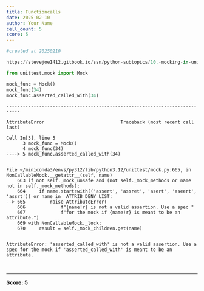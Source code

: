 ```yaml
---
title: Functioncalls
date: 2025-02-10
author: Your Name
cell_count: 5
score: 5
---
```


```python
#created at 20250210
```


```python
https://stevejoe1412.gitbook.io/ssn/python-subtopics/10.-mocking-in-unit-tests
```


```python
from unittest.mock import Mock

mock_func = Mock()
mock_func(34) 
mock_func.asserted_called_with(34)
```


    ---------------------------------------------------------------------------

    AttributeError                            Traceback (most recent call last)

    Cell In[3], line 5
          3 mock_func = Mock()
          4 mock_func(34) 
    ----> 5 mock_func.asserted_called_with(34)


    File ~/miniconda3/envs/py312/lib/python3.12/unittest/mock.py:665, in NonCallableMock.__getattr__(self, name)
        663 if not self._mock_unsafe and (not self._mock_methods or name not in self._mock_methods):
        664     if name.startswith(('assert', 'assret', 'asert', 'aseert', 'assrt')) or name in _ATTRIB_DENY_LIST:
    --> 665         raise AttributeError(
        666             f"{name!r} is not a valid assertion. Use a spec "
        667             f"for the mock if {name!r} is meant to be an attribute.")
        669 with NonCallableMock._lock:
        670     result = self._mock_children.get(name)


    AttributeError: 'asserted_called_with' is not a valid assertion. Use a spec for the mock if 'asserted_called_with' is meant to be an attribute.



```python

```


```python


```


---
**Score: 5**